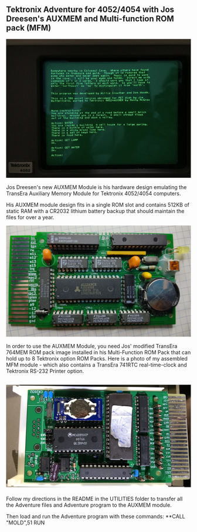 Tektronix Adventure for 4052/4054 with Jos Dreesen's AUXMEM and Multi-function ROM pack (MFM)
-----

![Adventure running from AUXMEM module](./Updated%20Adventure%20running%20from%20AUXMEM.jpg)

Jos Dreesen's new AUXMEM Module is his hardware design emulating the TransEra Auxiliary Memory Module for Tektronix 4052/4054 computers.

His AUXMEM module design fits in a single ROM slot and contains 512KB of static RAM with a CR2032 lithium battery backup that should maintain the files for over a year.


![Jos Dreesen's AUXMEM module](./AMM_top.jpg)

In order to use the AUXMEM Module, you need Jos' modified TransEra 764MEM ROM pack image installed in his Multi-Function ROM Pack that can hold up to 8 Tektronix option ROM Packs.  Here is a photo of my assembled MFM module - which also contains a TransEra 741RTC real-time-clock and Tektronix RS-232 Printer option.

![My assembled MFM module](./My%20MFM%20assembly.jpeg)
-------------
Follow my directions in the README in the UTILITIES folder to transfer all the Adventure files and Adventure program to the AUXMEM module.

Then load and run the Adventure program with these commands:
**CALL "MOLD",51
RUN
